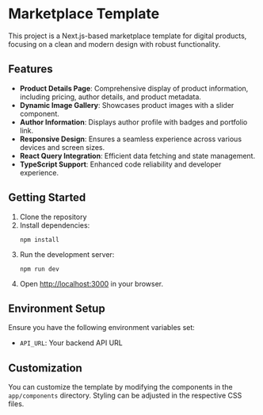 
# Marketplace Template

This project is a Next.js-based marketplace template for digital products, focusing on a clean and modern design with robust functionality.

## Features

- **Product Details Page**: Comprehensive display of product information, including pricing, author details, and product metadata.
- **Dynamic Image Gallery**: Showcases product images with a slider component.
- **Author Information**: Displays author profile with badges and portfolio link.
- **Responsive Design**: Ensures a seamless experience across various devices and screen sizes.
- **React Query Integration**: Efficient data fetching and state management.
- **TypeScript Support**: Enhanced code reliability and developer experience.


## Getting Started

1. Clone the repository
2. Install dependencies:
   ```
   npm install
   ```
3. Run the development server:
   ```
   npm run dev
   ```
4. Open [http://localhost:3000](http://localhost:3000) in your browser.

## Environment Setup

Ensure you have the following environment variables set:

- `API_URL`: Your backend API URL

## Customization

You can customize the template by modifying the components in the `app/components` directory. Styling can be adjusted in the respective CSS files.


